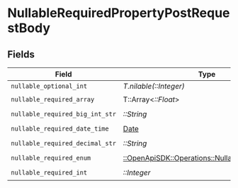 # NullableRequiredPropertyPostRequestBody


## Fields

| Field                                                                                             | Type                                                                                              | Required                                                                                          | Description                                                                                       | Example                                                                                           |
| ------------------------------------------------------------------------------------------------- | ------------------------------------------------------------------------------------------------- | ------------------------------------------------------------------------------------------------- | ------------------------------------------------------------------------------------------------- | ------------------------------------------------------------------------------------------------- |
| `nullable_optional_int`                                                                           | *T.nilable(::Integer)*                                                                            | :heavy_minus_sign:                                                                                | N/A                                                                                               | 0                                                                                                 |
| `nullable_required_array`                                                                         | T::Array<*::Float*>                                                                               | :heavy_check_mark:                                                                                | N/A                                                                                               | <nil>                                                                                             |
| `nullable_required_big_int_str`                                                                   | *::String*                                                                                        | :heavy_check_mark:                                                                                | N/A                                                                                               | 9223372036854775807                                                                               |
| `nullable_required_date_time`                                                                     | [Date](https://ruby-doc.org/stdlib-2.6.1/libdoc/date/rdoc/Date.html)                              | :heavy_check_mark:                                                                                | N/A                                                                                               | 2024-03-02T01:02:03.000001Z                                                                       |
| `nullable_required_decimal_str`                                                                   | *::String*                                                                                        | :heavy_check_mark:                                                                                | N/A                                                                                               | 3.14159265358979344719667586                                                                      |
| `nullable_required_enum`                                                                          | [::OpenApiSDK::Operations::NullableRequiredEnum](../../models/operations/nullablerequiredenum.md) | :heavy_check_mark:                                                                                | N/A                                                                                               | second                                                                                            |
| `nullable_required_int`                                                                           | *::Integer*                                                                                       | :heavy_check_mark:                                                                                | N/A                                                                                               | <nil>                                                                                             |